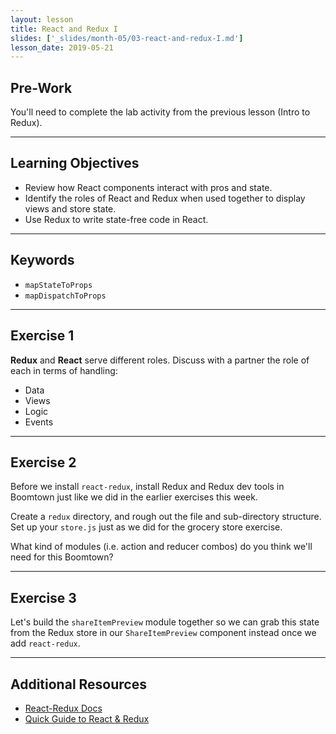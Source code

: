 ```yaml
---
layout: lesson
title: React and Redux I
slides: ['_slides/month-05/03-react-and-redux-I.md']
lesson_date: 2019-05-21
---
```


## Pre-Work

You'll need to complete the lab activity from the previous lesson (Intro to Redux).

---

## Learning Objectives

- Review how React components interact with pros and state.
- Identify the roles of React and Redux when used together to display views and store state.
- Use Redux to write state-free code in React.

---

## Keywords

- `mapStateToProps`
- `mapDispatchToProps`

---

## Exercise 1

**Redux** and **React** serve different roles. Discuss with a partner the role of each in terms of handling:

- Data
- Views
- Logic
- Events

---

## Exercise 2

Before we install `react-redux`, install Redux and Redux dev tools in Boomtown just like we did in the earlier exercises this week.

Create a `redux` directory, and rough out the file and sub-directory structure. Set up your `store.js` just as we did for the grocery store exercise.

What kind of modules (i.e. action and reducer combos) do you think we'll need for this Boomtown?

---

## Exercise 3

Let's build the `shareItemPreview` module together so we can grab this state from the Redux store in our `ShareItemPreview` component instead once we add `react-redux`.

---

## Additional Resources

- [React-Redux Docs](https://github.com/reactjs/react-redux)
- [Quick Guide to React & Redux](https://www.reax.io/blog/2016/07/07/quick-guide-to-react-and-redux/)
